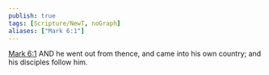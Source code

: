 ```yaml
---
publish: true
tags: [Scripture/NewT, noGraph]
aliases: ["Mark 6:1"]
---
```

[Mark 6:1](https://churchofjesuschrist.org/study/scriptures/nt/mark/6?lang=eng&id=p1#p1) AND he went out from thence, and came into his own country; and his disciples follow him.
